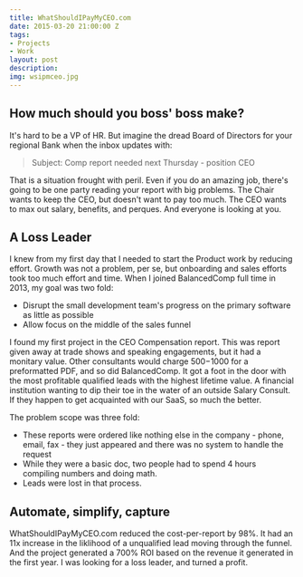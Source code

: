 ```yaml
---
title: WhatShouldIPayMyCEO.com
date: 2015-03-20 21:00:00 Z
tags:
- Projects
- Work
layout: post
description: 
img: wsipmceo.jpg
---
```


## How much should you boss' boss make?

It's hard to be a VP of HR. But imagine the dread Board of Directors for your regional Bank when the inbox updates with:

> Subject: Comp report needed next Thursday - position CEO

That is a situation frought with peril. Even if you do an amazing job, there's going to be one party reading your report with big problems. The Chair wants to keep the CEO, but doesn't want to pay too much. The CEO wants to max out salary, benefits, and perques. And everyone is looking at you.

## A Loss Leader

I knew from my first day that I needed to start the Product work by reducing effort. Growth was not a problem, per se, but onboarding and sales efforts took too much effort and time. When I joined BalancedComp full time in 2013, my goal was two fold:
* Disrupt the small development team's progress on the primary software as little as possible
* Allow focus on the middle of the sales funnel

I found my first project in the CEO Compensation report. This was report given away at trade shows and speaking engagements, but it had a monitary value. Other consultants would charge $500-$1000 for a preformatted PDF, and so did BalancedComp. It got a foot in the door with the most profitable qualified leads with the highest lifetime value. A financial institution wanting to dip their toe in the water of an outside Salary Consult. If they happen to get acquainted with our SaaS, so much the better. 

The problem scope was three fold:
* These reports were ordered like nothing else in the company - phone, email, fax - they just appeared and there was no system to handle the request
* While they were a basic doc, two people had to spend 4 hours compiling numbers and doing math.
* Leads were lost in that process.

## Automate, simplify, capture
WhatShouldIPayMyCEO.com reduced the cost-per-report by 98%. It had an 11x increase in the liklihood of a unqualified lead moving through the funnel. And the project generated a 700% ROI based on the revenue it generated in the first year. I was looking for a loss leader, and turned a profit.